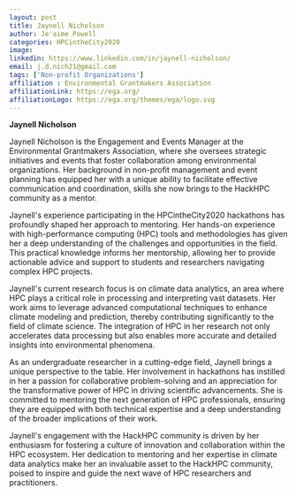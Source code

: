 ```yaml
---
layout: post
title: Jaynell Nicholson
author: Je'aime Powell
categories: HPCintheCity2020
image: 
linkedin: https://www.linkedin.com/in/jaynell-nicholson/
email: j.d.nich21@gmail.com
tags: ['Non-profit Organizations']
affiliation : Environmental Grantmakers Association 
affiliationLink: https://ega.org/
affiliationLogo: https://ega.org/themes/ega/logo.svg                      
---
```


**Jaynell Nicholson**
 
 Jaynell Nicholson is the Engagement and Events Manager at the Environmental Grantmakers Association, where she oversees strategic initiatives and events that foster collaboration among environmental organizations. Her background in non-profit management and event planning has equipped her with a unique ability to facilitate effective communication and coordination, skills she now brings to the HackHPC community as a mentor.
 
 Jaynell's experience participating in the HPCintheCity2020 hackathons has profoundly shaped her approach to mentoring. Her hands-on experience with high-performance computing (HPC) tools and methodologies has given her a deep understanding of the challenges and opportunities in the field. This practical knowledge informs her mentorship, allowing her to provide actionable advice and support to students and researchers navigating complex HPC projects.
 
 Jaynell's current research focus is on climate data analytics, an area where HPC plays a critical role in processing and interpreting vast datasets. Her work aims to leverage advanced computational techniques to enhance climate modeling and prediction, thereby contributing significantly to the field of climate science. The integration of HPC in her research not only accelerates data processing but also enables more accurate and detailed insights into environmental phenomena.
 
 As an undergraduate researcher in a cutting-edge field, Jaynell brings a unique perspective to the table. Her involvement in hackathons has instilled in her a passion for collaborative problem-solving and an appreciation for the transformative power of HPC in driving scientific advancements. She is committed to mentoring the next generation of HPC professionals, ensuring they are equipped with both technical expertise and a deep understanding of the broader implications of their work.
 
 Jaynell's engagement with the HackHPC community is driven by her enthusiasm for fostering a culture of innovation and collaboration within the HPC ecosystem. Her dedication to mentoring and her expertise in climate data analytics make her an invaluable asset to the HackHPC community, poised to inspire and guide the next wave of HPC researchers and practitioners.  
                    
